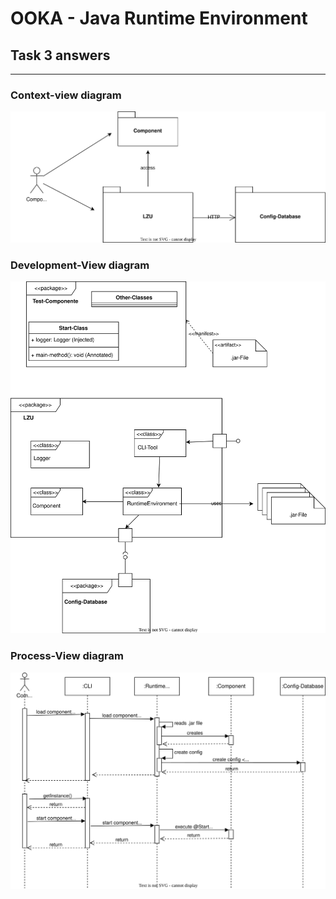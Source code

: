 # OOKA - Java Runtime Environment

## Task 3 answers


---


### Context-view diagram

![](context-view.svg)


### Development-View diagram

![](development-diagram.svg)


### Process-View diagram

![](process-diagram.svg)


###